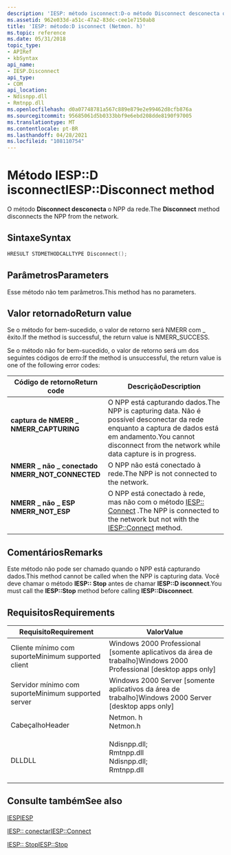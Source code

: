 ```yaml
---
description: 'IESP: método isconnect:D-o método Disconnect desconecta o NPP da rede.'
ms.assetid: 962e033d-a51c-47a2-83dc-cee1e7150ab8
title: 'IESP: método:D isconnect (Netmon. h)'
ms.topic: reference
ms.date: 05/31/2018
topic_type:
- APIRef
- kbSyntax
api_name:
- IESP.Disconnect
api_type:
- COM
api_location:
- Ndisnpp.dll
- Rmtnpp.dll
ms.openlocfilehash: d0a07748781a567c889e879e2e99462d8cfb876a
ms.sourcegitcommit: 95685061d5b0333bbf9e6ebd208dde8190f97005
ms.translationtype: MT
ms.contentlocale: pt-BR
ms.lasthandoff: 04/28/2021
ms.locfileid: "108110754"
---
```

# <a name="iespdisconnect-method"></a><span data-ttu-id="5ba90-103">Método IESP::D isconnect</span><span class="sxs-lookup"><span data-stu-id="5ba90-103">IESP::Disconnect method</span></span>

<span data-ttu-id="5ba90-104">O método **Disconnect desconecta** o NPP da rede.</span><span class="sxs-lookup"><span data-stu-id="5ba90-104">The **Disconnect** method disconnects the NPP from the network.</span></span>

## <a name="syntax"></a><span data-ttu-id="5ba90-105">Sintaxe</span><span class="sxs-lookup"><span data-stu-id="5ba90-105">Syntax</span></span>


```C++
HRESULT STDMETHODCALLTYPE Disconnect();
```



## <a name="parameters"></a><span data-ttu-id="5ba90-106">Parâmetros</span><span class="sxs-lookup"><span data-stu-id="5ba90-106">Parameters</span></span>

<span data-ttu-id="5ba90-107">Esse método não tem parâmetros.</span><span class="sxs-lookup"><span data-stu-id="5ba90-107">This method has no parameters.</span></span>

## <a name="return-value"></a><span data-ttu-id="5ba90-108">Valor retornado</span><span class="sxs-lookup"><span data-stu-id="5ba90-108">Return value</span></span>

<span data-ttu-id="5ba90-109">Se o método for bem-sucedido, o valor de retorno será NMERR com \_ êxito.</span><span class="sxs-lookup"><span data-stu-id="5ba90-109">If the method is successful, the return value is NMERR\_SUCCESS.</span></span>

<span data-ttu-id="5ba90-110">Se o método não for bem-sucedido, o valor de retorno será um dos seguintes códigos de erro:</span><span class="sxs-lookup"><span data-stu-id="5ba90-110">If the method is unsuccessful, the return value is one of the following error codes:</span></span>



| <span data-ttu-id="5ba90-111">Código de retorno</span><span class="sxs-lookup"><span data-stu-id="5ba90-111">Return code</span></span>                                                                                          | <span data-ttu-id="5ba90-112">Descrição</span><span class="sxs-lookup"><span data-stu-id="5ba90-112">Description</span></span>                                                                                                     |
|------------------------------------------------------------------------------------------------------|-----------------------------------------------------------------------------------------------------------------|
| <dl> <span data-ttu-id="5ba90-113"><dt>**captura de NMERR \_**</dt></span><span class="sxs-lookup"><span data-stu-id="5ba90-113"><dt>**NMERR\_CAPTURING**</dt></span></span> </dl>      | <span data-ttu-id="5ba90-114">O NPP está capturando dados.</span><span class="sxs-lookup"><span data-stu-id="5ba90-114">The NPP is capturing data.</span></span> <span data-ttu-id="5ba90-115">Não é possível desconectar da rede enquanto a captura de dados está em andamento.</span><span class="sxs-lookup"><span data-stu-id="5ba90-115">You cannot disconnect from the network while data capture is in progress.</span></span><br/> |
| <dl> <span data-ttu-id="5ba90-116"><dt>**NMERR \_ não \_ conectado**</dt></span><span class="sxs-lookup"><span data-stu-id="5ba90-116"><dt>**NMERR\_NOT\_CONNECTED**</dt></span></span> </dl> | <span data-ttu-id="5ba90-117">O NPP não está conectado à rede.</span><span class="sxs-lookup"><span data-stu-id="5ba90-117">The NPP is not connected to the network.</span></span><br/>                                                             |
| <dl> <span data-ttu-id="5ba90-118"><dt>**NMERR \_ não \_ ESP**</dt></span><span class="sxs-lookup"><span data-stu-id="5ba90-118"><dt>**NMERR\_NOT\_ESP**</dt></span></span> </dl>       | <span data-ttu-id="5ba90-119">O NPP está conectado à rede, mas não com o método [IESP:: Connect](iesp-connect.md) .</span><span class="sxs-lookup"><span data-stu-id="5ba90-119">The NPP is connected to the network but not with the [IESP::Connect](iesp-connect.md) method.</span></span><br/>       |



 

## <a name="remarks"></a><span data-ttu-id="5ba90-120">Comentários</span><span class="sxs-lookup"><span data-stu-id="5ba90-120">Remarks</span></span>

<span data-ttu-id="5ba90-121">Este método não pode ser chamado quando o NPP está capturando dados.</span><span class="sxs-lookup"><span data-stu-id="5ba90-121">This method cannot be called when the NPP is capturing data.</span></span> <span data-ttu-id="5ba90-122">Você deve chamar o método **IESP:: Stop** antes de chamar **IESP::D isconnect**.</span><span class="sxs-lookup"><span data-stu-id="5ba90-122">You must call the **IESP::Stop** method before calling **IESP::Disconnect**.</span></span>

## <a name="requirements"></a><span data-ttu-id="5ba90-123">Requisitos</span><span class="sxs-lookup"><span data-stu-id="5ba90-123">Requirements</span></span>



| <span data-ttu-id="5ba90-124">Requisito</span><span class="sxs-lookup"><span data-stu-id="5ba90-124">Requirement</span></span> | <span data-ttu-id="5ba90-125">Valor</span><span class="sxs-lookup"><span data-stu-id="5ba90-125">Value</span></span> |
|-------------------------------------|----------------------------------------------------------------------------------------------------------------------------------------------------------|
| <span data-ttu-id="5ba90-126">Cliente mínimo com suporte</span><span class="sxs-lookup"><span data-stu-id="5ba90-126">Minimum supported client</span></span><br/> | <span data-ttu-id="5ba90-127">Windows 2000 Professional \[somente aplicativos da área de trabalho\]</span><span class="sxs-lookup"><span data-stu-id="5ba90-127">Windows 2000 Professional \[desktop apps only\]</span></span><br/>                                                                                               |
| <span data-ttu-id="5ba90-128">Servidor mínimo com suporte</span><span class="sxs-lookup"><span data-stu-id="5ba90-128">Minimum supported server</span></span><br/> | <span data-ttu-id="5ba90-129">Windows 2000 Server \[somente aplicativos da área de trabalho\]</span><span class="sxs-lookup"><span data-stu-id="5ba90-129">Windows 2000 Server \[desktop apps only\]</span></span><br/>                                                                                                     |
| <span data-ttu-id="5ba90-130">Cabeçalho</span><span class="sxs-lookup"><span data-stu-id="5ba90-130">Header</span></span><br/>                   | <dl> <span data-ttu-id="5ba90-131"><dt>Netmon. h</dt></span><span class="sxs-lookup"><span data-stu-id="5ba90-131"><dt>Netmon.h</dt></span></span> </dl>                                                                      |
| <span data-ttu-id="5ba90-132">DLL</span><span class="sxs-lookup"><span data-stu-id="5ba90-132">DLL</span></span><br/>                      | <dl> <span data-ttu-id="5ba90-133"><dt>Ndisnpp.dll; </dt> <dt>Rmtnpp.dll</dt></span><span class="sxs-lookup"><span data-stu-id="5ba90-133"><dt>Ndisnpp.dll; </dt> <dt>Rmtnpp.dll</dt></span></span> </dl> |



## <a name="see-also"></a><span data-ttu-id="5ba90-134">Consulte também</span><span class="sxs-lookup"><span data-stu-id="5ba90-134">See also</span></span>

<dl> <dt>

[<span data-ttu-id="5ba90-135">IESP</span><span class="sxs-lookup"><span data-stu-id="5ba90-135">IESP</span></span>](iesp.md)
</dt> <dt>

[<span data-ttu-id="5ba90-136">IESP:: conectar</span><span class="sxs-lookup"><span data-stu-id="5ba90-136">IESP::Connect</span></span>](iesp-connect.md)
</dt> <dt>

[<span data-ttu-id="5ba90-137">IESP:: Stop</span><span class="sxs-lookup"><span data-stu-id="5ba90-137">IESP::Stop</span></span>](iesp-stop.md)
</dt> </dl>

 

 




